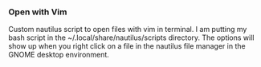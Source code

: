 ### Open with Vim

Custom nautilus script to open files with vim in terminal. I am putting my bash script in the ~/.local/share/nautilus/scripts directory. 
The options will show up when you right click on a file in the nautilus file manager in the GNOME desktop environment.